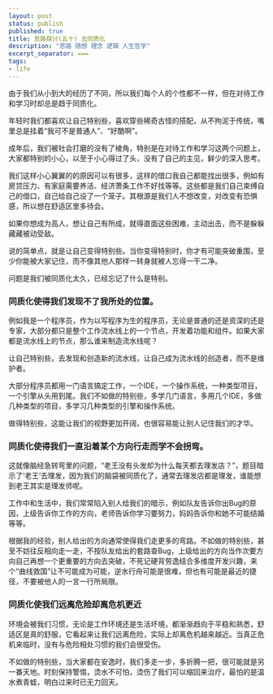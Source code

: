 ```yaml
---
layout: post
status: publish
published: true
title: 思路探讨(五十) 去同质化
description: "思路 随想 理念 逻辑 人生哲学"
excerpt_separator: ===
tags:
- life
---
```


由于我们从小到大的经历了不同，所以我们每个人的个性都不一样，但在对待工作和学习时却总是趋于同质化。

年轻时我们都喜欢让自己特别些，喜欢穿些稀奇古怪的搭配，从不拘泥于传统，嘴里总是挂着“我可不是普通人”、“好酷啊”。

成年后，我们被社会打磨的没有了棱角，特别是在对待工作和学习这两个问题上，大家都特别的小心，以至于小心得过了头，没有了自己的主见，鲜少的深入思考。

我们这样小心翼翼的的原因可以有很多，这样的借口我自己都能找出很多，例如有房贷压力、有家庭需要养活、经济萧条工作不好找等等。这些都是我们自己束缚自己的借口，自己给自己设了一个笼子。其根源是我们人不想改变，对改变有恐惧感，所以想在舒适区里多待会。

如果你想成为高人，想让自己有所成，就得直面这些困难，主动出击，而不是躲躲藏藏被动受敌。

说的简单点，就是让自己变得特别些。当你变得特别时，你才有可能突破重围，至少你能被大家记住，而不像其他人那样一转身就被人忘得一干二净。

问题是我们被同质化太久，已经忘记了什么是特别。

### 同质化使得我们发现不了我所处的位置。

例如我是一个程序员，作为以写程序为生的程序员，无论是普通的还是资深的还是专家，大部分都只是整个工作流水线上的一个节点，开发着功能和组件。如果大家都是流水线上的节点，那么谁来制造流水线呢？

让自己特别些，去发现和创造新的流水线，让自己成为流水线的创造者，而不是维护者。

大部分程序员都用一门语言搞定工作，一个IDE，一个操作系统，一种类型项目，一个引擎从头用到尾。我们不如做的特别些，多学几门语言，多用几个IDE，多做几种类型的项目，多学习几种类型的引擎和操作系统。

做得特别些，这能让我们的视野更加开阔，也很容易能让别人记住我们的才华。

### 同质化使得我们一直沿着某个方向行走而学不会拐弯。

这就像脑经急转弯里的问题，“老王没有头发却为什么每天都去理发店？”，题目暗示了‘老王’去理发，因为我们的脑袋被同质化了，通常去理发店都是理发，谁能想到老王其实是理发师呢。

工作中和生活中，我们常常陷入别人给我们的暗示，例如队友告诉你出Bug的原因，上级告诉你工作的方向，老师告诉你学习要努力，妈妈告诉你和她不可能结婚等等。

根据我的经验，别人给出的方向通常使得我们走更多的弯路。不如做的特别些，甚至不妨往反相向走一走，不按队友给出的套路查Bug，上级给出的方向当作次要方向自己再想一个更重要的方向去突破，不死记硬背劳逸结合多维度开发兴趣，来个“曲线救国”让不可能成为可能，逆水行舟可能是很难，但也有可能是最近的捷径，不要被他人的一言一行所局限。

### 同质化使我们远离危险却离危机更近

环境会被我们习惯，无论是工作环境还是生活坏境，都渐渐趋向于平稳和熟悉，舒适区是真的舒服，它看起来让我们远离危险，实际上却离危机越来越近。当真正危机来临时，没有与危险相处习惯的我们会很受伤。

不如做的特别些，当大家都在安逸时，我们多走一步，多折腾一把，很可能就是另一番天地。时刻保持警惕，烫水不可怕，烫伤了我们可以缩回来治疗，最怕的是温水煮青蛙，明白过来时已无力回天。

